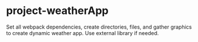 # project-weatherApp
Set all webpack dependencies, create directories, files, and gather graphics to create dynamic weather app. Use external library if needed. 
